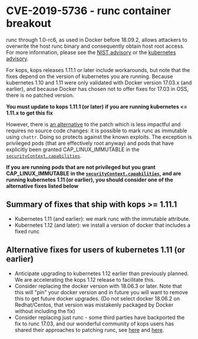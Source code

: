 # CVE-2019-5736 - runc container breakout

runc through 1.0-rc6, as used in Docker before 18.09.2, allows attackers to
overwrite the host runc binary and consequently obtain host root access.  For
more information, please see the [NIST advisory][NIST advisory]
or the [kubernetes advisory][kubernetes advisory].

For kops, kops releases 1.11.1 or later include workarounds, but note that the
fixes depend on the version of kubernetes you are running.  Because kubernetes
1.10 and 1.11 were only validated with Docker version 17.03.x (and earlier), and
because Docker has chosen not to offer fixes for 17.03 in OSS, there is no
patched version.

**You must update to kops 1.11.1 (or later) if you are running kubernetes <=
  1.11.x to get this fix**

However, there is [an alternative](https://seclists.org/oss-sec/2019/q1/134) to
the patch which is less impactful and requires no source code changes: it is
possible to mark runc as immutable using `chattr`.  Doing so protects against
the known exploits.  The exception is privileged pods (that are effectively root
anyway) and pods that have explicitly been granted CAP_LINUX_IMMUTABLE in the
[`securityContext.capabilities`][securityContext.capabilities].

**If you are running pods that are not privileged but you grant
  CAP_LINUX_IMMUTABLE in the
  [`securityContext.capabilities`][securityContext.capabilities], and are
  running kubernetes 1.11 (or earlier), you should consider one of the
  alternative fixes listed below**

## Summary of fixes that ship with kops >= 1.11.1

* Kubernetes 1.11 (and earlier): we mark runc with the immutable attribute.
* Kubernetes 1.12 (and later): we install a version of docker that includes a
  fixed runc

## Alternative fixes for users of kubernetes 1.11 (or earlier)

* Anticipate upgrading to kubernetes 1.12 earlier than previously planned.  We are
  accelerating the kops 1.12 release to facilitate this.
* Consider replacing the docker version with 18.06.3 or later.  Note that this
  will "pin" your docker version and in future you will want to remove this to
  get future docker upgrades.  (Do not select docker 18.06.2 on Redhat/Centos,
  that version was mistakenly packaged by Docker without including the fix)
* Consider replacing just runc - some third parties have backported the fix to
  runc 17.03, and our wonderful community of kops users has shared their
  approaches to patching runc, see
  [here](https://github.com/kubernetes/kops/issues/6459) and
  [here](https://github.com/kubernetes/kops/issues/6476#issuecomment-465861406).



[NIST advisory]: https://nvd.nist.gov/vuln/detail/CVE-2019-5736
[kubernetes advisory]: https://kubernetes.io/blog/2019/02/11/runc-and-cve-2019-5736/
[securityContext.capabilities]: https://kubernetes.io/docs/tasks/configure-pod-container/security-context/#set-capabilities-for-a-container
